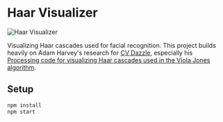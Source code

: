 Haar Visualizer
================

![Haar Visualizer](https://c2.staticflickr.com/2/1460/24874896036_559502a6c4_o.png)

Visualizing Haar cascades used for facial recognition. This project builds heavily on Adam Harvey's research for [CV Dazzle](https://cvdazzle.com/), especially his [Processing code for visualizing Haar cascades used in the Viola Jones algorithm](https://github.com/adamhrv/HaarcascadeVisualizer).


Setup
-----

```bash
npm install
npm start
```